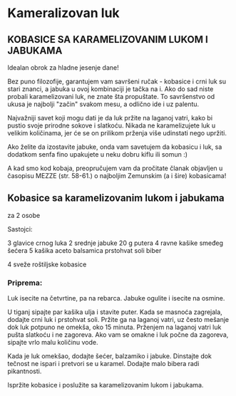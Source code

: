 # Kameralizovan luk

## KOBASICE SA KARAMELIZOVANIM LUKOM I JABUKAMA

Idealan obrok za hladne jesenje dane! 


Bez puno filozofije, garantujem vam savršeni ručak - kobasice i crni luk su stari znanci, a jabuka u ovoj kombinaciji je tačka na i. Ako do sad niste probali karamelizovani luk, ne znate šta propuštate. To savršenstvo od ukusa je najbolji "začin" svakom mesu, a odlično ide i uz palentu.

Najvažniji savet koji mogu dati je da luk pržite na laganoj vatri, kako bi pustio svoje prirodne sokove i slatkoću. Nikada ne karamelizujete luk u velikim količinama, jer će se on prilikom prženja više udinstati nego upržiti.

Ako želite da izostavite jabuke, onda vam savetujem da kobasicu i luk, sa dodatkom senfa fino upakujete u neku dobru kiflu ili somun :)

A kad smo kod kobaja, preopručujem vam da pročitate članak objavljen u časopisu MEZZE (str. 58-61.) o najboljim Zemunskim (a i šire) kobasicama!

 
## Kobasice  sa  karamelizovanim  lukom  i  jabukama

za 2 osobe

Sastojci:

3 glavice crnog luka
2 srednje jabuke
20 g  putera
4 ravne kašike smeđeg šećera
5 kašika aceto balsamica
prstohvat soli
biber

4 sveže roštiljske kobasice


### Priprema:

Luk isecite na četvrtine, pa na rebarca. Jabuke ogulite i isecite na osmine.

U tiganj sipajte par kašika ulja i stavite puter. Kada se masnoća zagrejala, dodajte crni luk i prstohvat soli. Pržite ga na laganoj vatri, uz često mešanje dok luk potpuno ne omekša, oko 15 minuta. Prženjem na laganoj vatri luk pušta slatkoću i ne zagoreva. Ako vam se omakne i luk počne da zagoreva, sipajte vrlo malu količinu vode.

Kada je luk omekšao, dodajte šećer, balzamiko i jabuke. Dinstajte dok tečnost ne ispari i pretvori se u karamel.  Dodajte malo bibera radi pikantnosti.

Ispržite kobasice i poslužite sa karamelizovanim lukom i jabukama.
